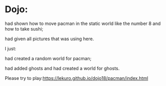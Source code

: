 # Dojo:

had shown how to move pacman in the static world like the number 8 and how to take sushi;

had given all pictures that was using here.

I just:

had created a random world for pacman;

had added ghosts and had created a world for ghosts.

Please try to play:https://lekuro.github.io/dojo18/pacman/index.html
